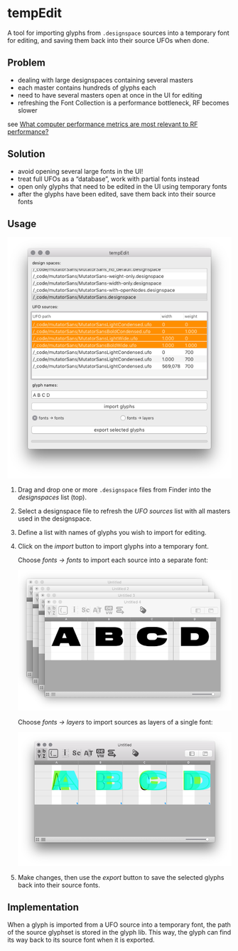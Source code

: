 tempEdit
========

A tool for importing glyphs from `.designspace` sources into a temporary font for editing, and saving them back into their source UFOs when done.

Problem
-------

- dealing with large designspaces containing several masters
- each master contains hundreds of glyphs each
- need to have several masters open at once in the 
UI for editing
- refreshing the Font Collection is a performance bottleneck, RF becomes slower

see [What computer performance metrics are most relevant to RF performance?](http://forum.robofont.com/topic/672/what-computer-performance-metrics-are-most-relevant-to-rf-performance)

Solution
--------

- avoid opening several large fonts in the UI!
- treat full UFOs as a “database”, work with partial fonts instead
- open only glyphs that need to be edited in the UI using temporary fonts
- after the glyphs have been edited, save them back into their source fonts

Usage
-----

![](imgs/screenshot.png)

1. Drag and drop one or more `.designspace` files from Finder into the *designspaces* list (top).

2. Select a designspace file to refresh the *UFO sources* list with all masters used in the designspace.

3. Define a list with names of glyphs you wish to import for editing.

4. Click on the *import* button to import glyphs into a temporary font.

    Choose *fonts → fonts* to import each source into a separate font: 

    ![](imgs/fonts-fonts.png)

    Choose *fonts → layers* to import sources as layers of a single font:

    ![](imgs/fonts-layers.png)

5. Make changes, then use the *export* button to save the selected glyphs back into their source fonts.


Implementation
--------------

When a glyph is imported from a UFO source into a temporary font, the path of the source glyphset is stored in the glyph lib. This way, the glyph can find its way back to its source font when it is exported.